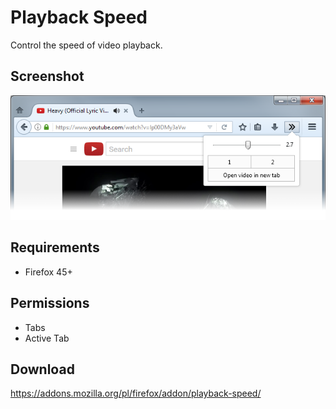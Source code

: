 # Playback Speed
Control the speed of video playback.

## Screenshot
![](screenshots/1.png)

## Requirements
- Firefox 45+

## Permissions
- Tabs
- Active Tab

## Download
https://addons.mozilla.org/pl/firefox/addon/playback-speed/
